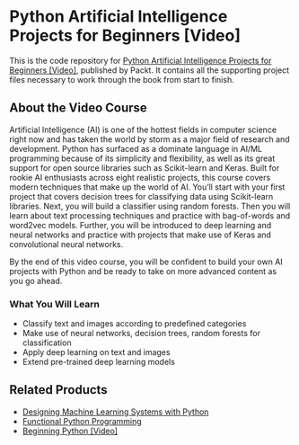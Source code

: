 # Python Artificial Intelligence Projects for Beginners [Video]
This is the code repository for [Python Artificial Intelligence Projects for Beginners [Video]](https://www.packtpub.com/big-data-and-business-intelligence/python-artificial-intelligence-projects-beginners-video), published by Packt. It contains all the supporting project files necessary to work through the book from start to finish.

## About the Video Course
Artificial Intelligence (AI) is one of the hottest fields in computer science right now and has taken the world by storm as a major field of research and development. Python has surfaced as a dominate language in AI/ML programming because of its simplicity and flexibility, as well as its great support for open source libraries such as Scikit-learn and Keras.
Built for rookie AI enthusiasts across eight realistic projects, this course covers modern techniques that make up the world of AI. You’ll start with your first project that covers decision trees for classifying data using Scikit-learn libraries. Next, you will build a classifier using random forests. Then you will learn about text processing techniques and practice with bag-of-words and word2vec models. Further, you will be introduced to deep learning and neural networks and practice with projects that make use of Keras and convolutional neural networks.

By the end of this video course, you will be confident to build your own AI projects with Python and be ready to take on more advanced content as you go ahead.

### What You Will Learn

* Classify text and images according to predefined categories
* Make use of neural networks, decision trees, random forests for classification
* Apply deep learning on text and images
* Extend pre-trained deep learning models

## Related Products

* [Designing Machine Learning Systems with Python](https://www.packtpub.com/big-data-and-business-intelligence/designing-machine-learning-systems-python?utm_source=github&utm_medium=repository&utm_campaign=9781785882951)
* [Functional Python Programming](https://www.packtpub.com/application-development/functional-python-programming?utm_source=github&utm_medium=repository&utm_campaign=9781784396992)
* [Beginning Python [Video]](https://www.packtpub.com/application-development/beginning-python-video?utm_source=github&utm_medium=repository&utm_campaign=9781786468994)
